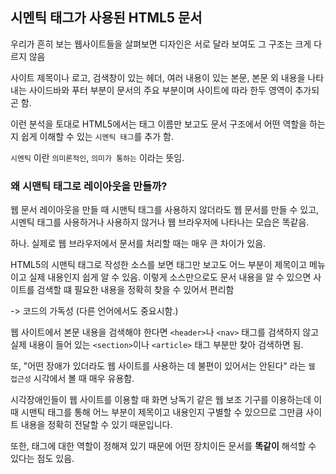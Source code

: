 ## 시멘틱 태그가 사용된 HTML5 문서

우리가 흔히 보는 웹사이트들을 살펴보면
디자인은 서로 달라 보여도 그 구조는 크게 다르지 않음

사이트 제목이나 로고, 검색창이 있는 헤더, 여러 내용이 있는 본문, 본문 외 내용을 나타내는 사이드바와 푸터 부분이 문서의 주요 부분이며
사이트에 따라 한두 영역이 추가되곤 함.

이런 분석을 토대로 HTML5에서는 태그 이름만 보고도 문서 구조에서 어떤 역할을 하는지 쉽게 이해할 수 있는 `시멘틱 태그`를 추가 함.

`시멘틱` 이란 `의미론적인`, `의미가 통하는` 이라는 뜻임.

### 왜 시맨틱 태그로 레이아웃을 만들까?

웹 문서 레이아웃을 만들 때 시맨틱 태그를 사용하지 않더라도 웹 문서를 만들 수 있고, 
시멘틱 태그를 사용하거나 사용하지 않거나 웹 브라우저에 나타나는 모습은 똑같음.

하나. 실제로 웹 브라우저에서 문서를 처리할 때는 매우 큰 차이가 있음.

HTML5의 시맨틱 태그로 작성한 소스를 보면 태그만 보고도 어느 부분이 제목이고 메뉴이고 실제 내용인지 쉽게 알 수 있음.
이렇게 소스만으로도 문서 내용을 알 수 있으면 사이트를 검색할 떄 필요한 내용을 정확히 찾을 수 있어서 편리함 

-> 코드의 가독성 (다른 언어에서도 중요시함.)

웹 사이트에서 본문 내용을 검색해야 한다면 `<header>`나 `<nav>` 태그를 검색하지 않고
실제 내용이 들어 있는 `<section>`이나 `<article>` 태그 부분만 찾아 검색하면 됨.

또, "어떤 장애가 있더라도 웹 사이트를 사용하는 데 불편이 있어서는 안된다" 라는 `웹 접근성` 시각에서 볼 때 매우 유용함.

시각장애인들이 웹 사이트를 이용할 때 화면 낭독기 같은 웹 보조 기구를 이용하는데 이 때 시맨틱 태그를 통해 어느 부분이 제목이고 내용인지 구별할 수 있으므로
그만큼 사이트 내용을 정확히 전달할 수 있기 때문입니다.

또한, 태그에 대한 역할이 정해져 있기 때문에 어떤 장치이든 문서를 **똑같이** 해석할 수 있다는 점도 있음.